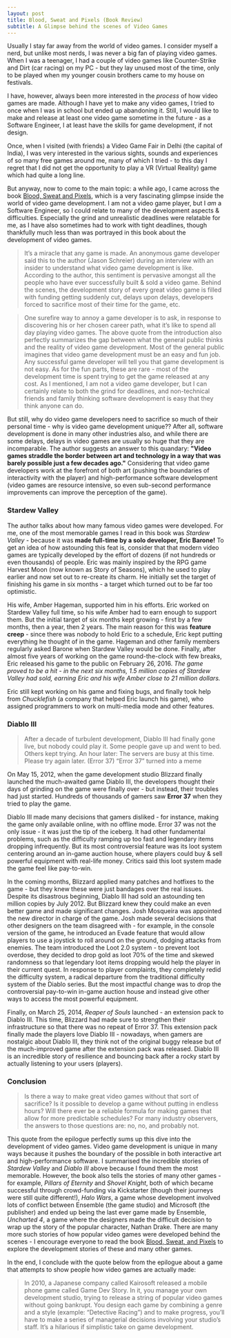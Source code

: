 ```yaml
---
layout: post
title: Blood, Sweat and Pixels (Book Review)
subtitle: A Glimpse behind the scenes of Video Games
---
```


<!-- TODO: hack Jekyll theme to also use subtitle: https://github.com/mmistakes/minimal-mistakes/issues/1733#issuecomment-402843217 -->

Usually I stay far away from the world of video games. I consider myself a nerd, but unlike most nerds, I was never a big fan of playing video games. When I was a teenager, I had a couple of video games like Counter-Strike and Dirt (car racing) on my PC - but they lay unused most of the time, only to be played when my younger cousin brothers came to my house on festivals. 

I have, however, always been more interested in the *process* of how video games are made. Although I have yet to make any video games, I tried to once when I was in school but ended up abandoning it.
Still, I would like to make and release at least one video game sometime in the future - as a Software Engineer, I at least have the skills for game development, if not design.

Once, when I visited (with friends) a Video Game Fair in Delhi (the capital of India), I was very interested in the various sights, sounds and experiences of so many free games around me, many of which I tried - to this day I regret that I did not get the opportunity to play a VR (Virtual Reality) game which had quite a long line.

But anyway, now to come to the main topic: a while ago, I came across the book [Blood, Sweat and Pixels](https://www.goodreads.com/book/show/34376766-blood-sweat-and-pixels), which is a very fascinating glimpse inside the world of video game development. I am not a video game player, but I *am* a Software Engineer, so I could relate to many of the development aspects & difficulties. Especially the grind and unrealistic deadlines were relatable for me, as I have also sometimes had to work with tight deadlines, though thankfully much less than was portrayed in this book about the development of video games.

> It’s a miracle that any game is made.
An anonymous game developer said this to the author (Jason Schreier) during an interview with an insider to understand what video game development is like. According to the author, this sentiment is pervasive amongst all the people who have ever successfully built & sold a video game. Behind the scenes, the development story of every great video game is filled with funding getting suddenly cut, delays upon delays, developers forced to sacrifice most of their time for the game, etc.

> One surefire way to annoy a game developer is to ask, in response to discovering his or her chosen career path, what it’s like to spend all day playing video games.
The above quote from the introduction also perfectly summarizes the gap between what the general public thinks and the reality of video game development. Most of the general public imagines that video game development must be an easy and fun job. Any successful game developer will tell you that game development is not easy. As for the fun parts, these are rare - most of the development time is spent trying to get the game released at any cost. As I mentioned, I am not a video game developer, but I can certainly relate to both the grind for deadlines, and non-technical friends and family thinking software development is easy that they think anyone can do.

But still, why do video game developers need to sacrifice so much of their personal time - why is video game development unique?? After all, software development is done in many other industries also, and while there are some delays, delays in video games are usually so huge that they are incomparable. The author suggests an answer to this quandary: **"Video games straddle the border between art and technology in a way that was barely possible just a few decades ago."** Considering that video game developers work at the forefront of both art (pushing the boundaries of interactivity with the player) and high-performance software development (video games are resource intensive, so even sub-second performance improvements can improve the perception of the game).

### Stardew Valley

The author talks about how many famous video games were developed. For me, one of the most memorable games I read in this book was *Stardew Valley* - because it was **made full-time by a solo developer, Eric Barone!** To get an idea of how astounding this feat is, consider that that modern video games are typically developed by the effort of dozens (if not hundreds or even thousands) of people. Eric was mainly inspired by the RPG game Harvest Moon (now known as Story of Seasons), which he used to play earlier and now set out to re-create its charm. He initially set the target of finishing his game in six months - a target which turned out to be far too optimistic.

His wife, Amber Hageman, supported him in his efforts. Eric worked on Stardew Valley full time, so his wife Amber had to earn enough to support them. But the initial target of six months kept growing - first by a few months, then a year, then 2 years. The main reason for this was **feature creep** - since there was nobody to hold Eric to a schedule, Eric kept putting everything he thought of in the game. Hageman and other family members regularly asked Barone when Stardew Valley would be done. Finally, after almost five years of working on the game round-the-clock with few breaks, Eric released his game to the public on February 26, 2016. *The game proved to be a hit - in the next six months, 1.5 million copies of Stardew Valley had sold, earning Eric and his wife Amber close to 21 million dollars.*

Eric still kept working on his game and fixing bugs, and finally took help from *Chucklefish* (a company that helped Eric launch his game), who assigned programmers to work on multi-media mode and other features.

### Diablo III

> After a decade of turbulent development, Diablo III had finally gone live, but nobody could play it. Some people gave up and went to bed. Others kept trying. An hour later:
> The servers are busy at this time. Please try again later. (Error 37)
> “Error 37” turned into a meme

On May 15, 2012, when the game development studio Blizzard finally launched the much-awaited game Diablo III, the developers thought their days of grinding on the game were finally over - but instead, their troubles had just started. Hundreds of thousands of gamers saw **Error 37** when they tried to play the game.

Diablo III made many decisions that gamers disliked - for instance, making the game only available online, with no offline mode. Error 37 was not the only issue - it was just the tip of the iceberg. It had other fundamental problems, such as the difficulty ramping up too fast and legendary items dropping infrequently. But its most controversial feature was its loot system centering around an in-game auction house, where players could buy & sell powerful equipment with real-life money. Critics said this loot system made the game feel like pay-to-win.

In the coming months, Blizzard applied many patches and hotfixes to the game - but they knew these were just bandages over the real issues. Despite its disastrous beginning, Diablo III had sold an astounding ten million copies by July 2012. But Blizzard knew they could make an even better game and made significant changes. Josh Mosqueira was appointed the new director in charge of the game. Josh made several decisions that other designers on the team disagreed with - for example, in the console version of the game, he introduced an Evade feature that would allow players to use a joystick to roll around on the ground, dodging attacks from enemies. The team introduced the Loot 2.0 system - to prevent loot overdose, they decided to drop gold as loot 70% of the time and skewed randomness so that legendary loot items dropping would help the player in their current quest. In response to player complaints, they completely redid the difficulty system, a radical departure from the traditional difficulty system of the Diablo series. But the most impactful change was to drop the controversial pay-to-win in-game auction house and instead give other ways to access the most powerful equipment.

Finally, on March 25, 2014, *Reaper of Souls* launched - an extension pack to Diablo III. This time, Blizzard had made sure to strengthen their infrastructure so that there was no repeat of Error 37. 
This extension pack finally made the players love Diablo III - nowadays, when gamers are nostalgic about Diablo III, they think not of the original buggy release but of the much-improved game after the extension pack was released. Diablo III is an incredible story of resilience and bouncing back after a rocky start by actually listening to your users (players).

### Conclusion

> Is there a way to make great video games without that sort of sacrifice? Is it possible to develop a game without putting in endless hours? Will there ever be a reliable formula for making games that allow for more predictable schedules?
> For many industry observers, the answers to those questions are: no, no, and probably not.

This quote from the epilogue perfectly sums up this dive into the development of video games. Video game development is unique in many ways because it pushes the boundary of the possible in both interactive art and high-performance software. I summarised the incredible stories of *Stardew Valley* and *Diablo III* above because I found them the most memorable. However, the book also tells the stories of many other games - for example, *Pillars of Eternity* and *Shovel Knight*, both of which became successful through crowd-funding via Kickstarter (though their journeys were still quite different!), *Halo Wars*, a game whose development involved lots of conflict between Ensemble (the game studio) and Microsoft (the publisher) and ended up being the last ever game made by Ensemble, *Uncharted 4*, a game where the designers made the difficult decision to wrap up the story of the popular character,
Nathan Drake. There are many more such stories of how popular video games were developed behind the scenes - I encourage everyone to read the book [Blood, Sweat, and Pixels](https://www.goodreads.com/book/show/34376766-blood-sweat-and-pixels) to explore the development stories of these and many other games.

In the end, I conclude with the quote below from the epilogue about a game that attempts to show people how video games are actually made:

> In 2010, a Japanese company called Kairosoft released a mobile phone game called Game Dev Story. In it, you manage your own development studio, trying to release a string of popular video games without going bankrupt.
> You design each game by combining a genre and a style (example: “Detective Racing”) and to make progress, you’ll have to make a series of managerial decisions involving your studio’s staff. It’s a hilarious if simplistic take on game development.


<!--
Eric kept working on Stardew Valley - fans kept filing bug reports, and Eric pulled a lot of all-nighters fixing bugs (but inadvertently triggering new bugs). Many game publishers, including Microsoft and Nvidia, approached Eric to partner with them. Eric kept working on his game - until he could not do it anymore. One morning, halfway through 2016, Eric Barone suddenly stopped working and finally took his long overdue break in the form of a sabbatical over the summer.
-->

<!--
STRUCTURE
Intro - I recently came across this book. I am an SWE, not a video game player, and reflections on differences
"Miracle any game is made"
Why so hard - video games are at the forefront of both art & tech
Stardew Valley -- made by a solo developer
Diablo III -- recovery after disaster
mention other games
Conclusion - tip of the iceberg, not possible without sacrifice, I'm an SWE, not a video game player, reflections on differences
-->

<!--

NOTES
-----

Pragati Maidan -- Video Game Fair

Pillars of Eternity -- (I think) the first successful Kickstarter
    can tie Kickstarter to crowd-funded fantasy novels of Brandon Sanderson
Stardew Valley -- made by one man!!!
Diablo III -- Recovery after disaster
Shovel Knight -- Kickstarter (not the first but still a lot of challenges), self-employed (first game)

---
"It’s a miracle that any game is made." - anonymous developer, in an interview with author, in book intro

" Video games straddle the border between art and technology in a way that was barely possible just a few decades ago." - author in intro

" One surefire way to annoy a game developer is to ask, in response to discovering his or her chosen career path, what it’s like to spend all day playing video games." - author in intro

"You might not tell your friends how excruciating the process was." - author in epilogue
    (i.e., People only see the tip of the iceberg and think game development is easy)

"Is there a way to make great video games without that sort of sacrifice? Is it possible to develop a game without putting in endless hours? Will there ever be a reliable formula for making games that allow for more predictable schedules?
         
For many industry observers, the answers to those questions are: no, no, and probably not."
   - author in epilogue

"In 2010, a Japanese company called Kairosoft released a mobile phone game called Game Dev Story. In it, you manage your own development studio, trying to release a string of popular video games without going bankrupt.
You design each game by combining a genre and a style (for example: “Detective Racing”) and to make progress, you’ll have to make
a series of managerial decisions involving your studio’s staff. It’s a hilarious, if simplistic take on game development." - author in epilogue

"Art is never finished, it’s just abandoned"
   - Uncharted 4

"How do you convince fans that your game will be awesome without spoiling the best parts?"
   - Uncharted 4

      
“So many of the cultural problems both within the game industry and among fans come down to a lack of realistic public understanding
    of the tribulations of development. Jason opens a crucial door into an abnormally secretive industry, in the brave hope of
    teaching us a little more about its flammable alchemy.”
—Leigh Alexander, author and tech journalist  (in praise for the book)

-->